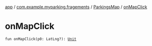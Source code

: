 [app](../../index.md) / [com.example.myparking.fragements](../index.md) / [ParkingsMap](index.md) / [onMapClick](./on-map-click.md)

# onMapClick

`fun onMapClick(p0: LatLng?): `[`Unit`](https://kotlinlang.org/api/latest/jvm/stdlib/kotlin/-unit/index.html)